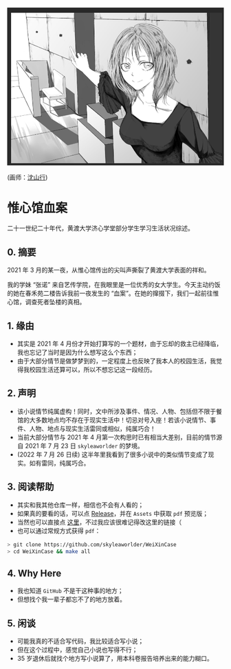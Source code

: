 ![cover](./figure/cover.png)

(画师：[沈山行](https://twitter.com/shanxing19991))

# 惟心馆血案

二十一世纪二十年代，黄渡大学济心学堂部分学生学习生活状况综述。

## 0. 摘要

2021 年 3 月的某一夜，从惟心馆传出的尖叫声撕裂了黄渡大学表面的祥和。

我的学妹 “张诺” 来自艺传学院，在我眼里是一位优秀的女大学生。今天主动约饭的她在春禾苑二楼告诉我前一夜发生的 “血案”。在她的撺掇下，我们一起前往惟心馆，调查死者坠楼的真相。

## 1. 缘由

* 其实是 2021 年 4 月份才开始打算写的一个题材，由于忘却的救主已经降临，我也忘记了当时是因为什么想写这么个东西；
* 由于大部分情节是做梦梦到的，一定程度上也反映了我本人的校园生活，我觉得我校园生活还算可以，所以不想忘记这一段经历。

## 2. 声明

* 该小说情节纯属虚构！同时，文中所涉及事件、情况、人物、包括但不限于餐馆的大多数地点均不存在于现实生活中！切忌对号入座！若该小说情节、事件、人物、地点与现实生活雷同或相似，纯属巧合！
* 当前大部分情节与 2021 年 4 月第一次构思时已有相当大差别，目前的情节源自 2021 年 7 月 23 日 `skyleaworlder` 的梦境。
* (2022 年 7 月 26 日续) 这半年里我看到了很多小说中的类似情节变成了现实。如有雷同，纯属巧合。

## 3. 阅读帮助

* 其实和我其他仓库一样，相信也不会有人看的；
* 如果真的要看的话，可以点 [Release](https://github.com/skyleaworlder/WeiXinCase/releases)，并在 `Assets` 中获取 `pdf` 预览版；
* 当然也可以直接点 [这里](https://github.com/skyleaworlder/WeiXinCase/releases/download/v0.01/WeiXinCase.pdf)，不过我应该很难记得改这里的链接（
* 也可以通过常规方式获得 `pdf`：

```bash
> git clone https://github.com/skyleaworlder/WeiXinCase
> cd WeiXinCase && make all
```

## 4. Why Here

* 我也知道 `GitHub` 不是干这种事的地方；
* 但想找个我一辈子都忘不了的地方放着。

## 5. 闲谈

* 可能我真的不适合写代码，我比较适合写小说；
* 但在这个过程中，感觉自己小说也写得不行；
* 35 岁退休后就找个地方写小说算了，用本科卷报告培养出来的能力糊口。
